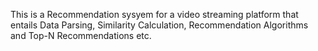 This is a Recommendation sysyem for a video streaming platform that entails Data Parsing, Similarity Calculation, Recommendation Algorithms and Top-N Recommendations etc.
